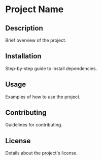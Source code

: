 # Project Name
## Description
Brief overview of the project.

## Installation
Step-by-step guide to install dependencies.

## Usage
Examples of how to use the project.

## Contributing
Guidelines for contributing.

## License
Details about the project's license.
